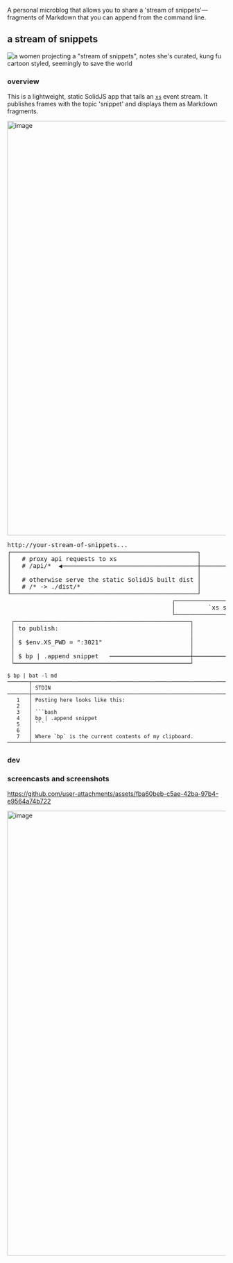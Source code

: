 A personal microblog that allows you to share a 'stream of snippets'—fragments of Markdown that you can append from the command line.

## a stream of snippets

![a women projecting a "stream of snippets", notes she's curated, kung fu cartoon styled, seemingly to save the world](https://github.com/user-attachments/assets/9f631a69-c017-4b1d-9a8f-774e059e578b)

### overview

This is a lightweight, static SolidJS app that tails an [`xs`](https://github.com/cablehead/xs) event stream. It publishes frames with the topic 'snippet' and displays them as Markdown fragments.

<img width="954" alt="image" src="https://github.com/user-attachments/assets/963b3fac-2eb3-411f-a88f-87635958bf5b">

<pre>
http://your-stream-of-snippets...
┌───────────────────────────────────────────────────┐
│   # proxy api requests to xs                      │
│   # /api/*  ◀─────────────────────────────────────┼────────┐
│                                                   │        │
│   # otherwise serve the static SolidJS built dist │        │
│   # /* -> ./dist/*                                │        │
└───────────────────────────────────────────────────┘        │
                                             ┌───────────────┴────────────────────────────────────┐
                                             │         `xs serve ./store --expose :3021`          │
                                             └────────────────▲───────────────────────────────────┘
 ┌────────────────────────────────────────────────┐           │
 │ to publish:                                    │           │
 │                                                │           │
 │ $ $env.XS_PWD = ":3021"                        │           │
 │                                                │           │
 │ $ bp | .append snippet   ──────────────────────┼───────────┘
 └────────────────────────────────────────────────┘
</pre>

```
$ bp | bat -l md
───────┬────────────────────────────────────────────────────────────────────────
       │ STDIN
───────┼────────────────────────────────────────────────────────────────────────
   1   │ Posting here looks like this:
   2   │
   3   │ ```bash
   4   │ bp | .append snippet
   5   │ ```
   6   │
   7   │ Where `bp` is the current contents of my clipboard.
───────┴────────────────────────────────────────────────────────────────────────
```

### dev

### screencasts and screenshots


https://github.com/user-attachments/assets/fba60beb-c5ae-42ba-97b4-e9564a74b722

<img width="1024" alt="image" src="https://github.com/user-attachments/assets/d20189c4-3f13-4595-b0b5-b5fdc11cf518">

